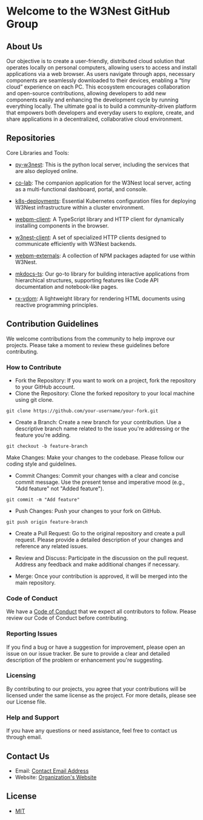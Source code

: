 # Welcome to the W3Nest GitHub Group

## About Us

Our objective is to create a user-friendly, distributed cloud solution that operates locally on personal computers,
allowing users to access and install applications via a web browser. As users navigate through apps, necessary 
components are seamlessly downloaded to their devices, enabling a “tiny cloud” experience on each PC.
This ecosystem encourages collaboration and open-source contributions, allowing developers to add new components
easily and enhancing the development cycle by running everything locally.
The ultimate goal is to build a community-driven platform that empowers both developers and everyday users to
explore, create, and share applications in a decentralized, collaborative cloud environment.


## Repositories

Core Libraries and Tools:

-  [py-w3nest](https://github.com/w3nest/py-w3nest): 
   This is the python local server, including the services that are also deployed online. 

-  [co-lab](https://github.com/w3nest/co-lab):
   The companion application for the W3Nest local server, acting as a multi-functional dashboard, portal, and console.

-  [k8s-deployments](https://github.com/w3nest/k8s-deployments):
   Essential Kubernetes configuration files for deploying W3Nest infrastructure within a cluster environment.

-  [webpm-client](https://github.com/w3nest/webpm-client):
   A TypeScript library and HTTP client for dynamically installing components in the browser.

-  [w3nest-client](https://github.com/w3nest/w3nest-client):
   A set of specialized HTTP clients designed to communicate efficiently with W3Nest backends.

-  [webpm-externals](https://github.com/w3nest/webpm-externals):
   A collection of NPM packages adapted for use within W3Nest.

-  [mkdocs-ts](https://github.com/w3-nest/mkdocs-ts):
   Our go-to library for building interactive applications from hierarchical structures, supporting features like 
   Code API documentation and notebook-like pages.

-  [rx-vdom](https://github.com/w3-nest/rx-vdom):
   A lightweight library for rendering HTML documents using reactive programming principles.

## Contribution Guidelines

We welcome contributions from the community to help improve our projects.
Please take a moment to review these guidelines before contributing.

### How to Contribute
-  Fork the Repository: If you want to work on a project, fork the repository to your GitHub account.
-  Clone the Repository: Clone the forked repository to your local machine using git clone.

```
git clone https://github.com/your-username/your-fork.git
```
-  Create a Branch: Create a new branch for your contribution. Use a descriptive branch name related to the issue 
   you're addressing or the feature you're adding.

```
git checkout -b feature-branch
```
Make Changes: Make your changes to the codebase. Please follow our coding style and guidelines.

-  Commit Changes: Commit your changes with a clear and concise commit message. Use the present tense and
   imperative mood (e.g., "Add feature" not "Added feature").
```
git commit -m "Add feature"
```
-  Push Changes: Push your changes to your fork on GitHub.
```
git push origin feature-branch
```
-  Create a Pull Request: Go to the original repository and create a pull request. 
   Please provide a detailed description of your changes and reference any related issues.

-  Review and Discuss: Participate in the discussion on the pull request.
   Address any feedback and make additional changes if necessary.

-  Merge: Once your contribution is approved, it will be merged into the main repository.

### Code of Conduct

We have a [Code of Conduct](https://github.com/youwol/.github/blob/main/profile/CODE_OF_CONDUCT.md) that we expect all contributors to follow. 
Please review our Code of Conduct before contributing.

### Reporting Issues

If you find a bug or have a suggestion for improvement, please open an issue on our issue tracker. 
Be sure to provide a clear and detailed description of the problem or enhancement you're suggesting.

### Licensing

By contributing to our projects, you agree that your contributions will be licensed under the same license
as the project. For more details, please see our License file.

### Help and Support

If you have any questions or need assistance, feel free to contact us through email.

## Contact Us

- Email: [Contact Email Address](mailto:reinisch.gui@gmail.com)
- Website: [Organization's Website](https://w3nest.org)

## License

- [MIT](https://spdx.org/licenses/MIT.html)

<!--
## Events and News

[Share information about upcoming events, webinars, or conferences related to your organization. Also, link to any blog posts or news articles featuring your projects.]

- [Event Title](Link to Event Details): Date and description of the event.
- [Blog Post Title](Link to Blog Post): Summary of the blog post.
-->

